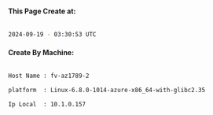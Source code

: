 
   
#### This Page Create at:

```bash

2024-09-19 - 03:30:53 UTC

```

#### Create By Machine:

```bash

Host Name : fv-az1789-2

platform  : Linux-6.8.0-1014-azure-x86_64-with-glibc2.35

Ip Local  : 10.1.0.157

```

